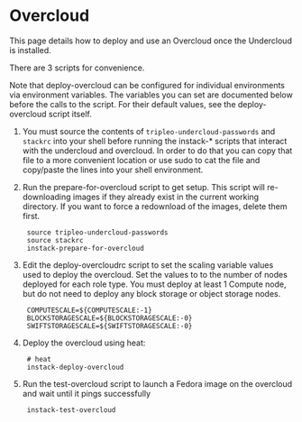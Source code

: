 Overcloud
=========
This page details how to deploy and use an Overcloud once the Undercloud is
installed.

There are 3 scripts for convenience.

Note that deploy-overcloud can be configured for individual environments via
environment variables. The variables you can set are documented below before
the calls to the script. For their default values, see the deploy-overcloud
script itself.

1. You must source the contents of `tripleo-undercloud-passwords` and `stackrc` into your shell before running the 
   instack-* scripts that interact with the undercloud and overcloud. In order to do that
   you can copy that file to a more convenient location or use sudo to cat the file and copy/paste
   the lines into your shell environment.

1. Run the prepare-for-overcloud script to get setup. This script will
re-downloading images if they already exist in the current working directory.
If you want to force a redownload of the images, delete them first.

        source tripleo-undercloud-passwords
        source stackrc
        instack-prepare-for-overcloud


1. Edit the deploy-overcloudrc script to set the scaling variable values used to deploy
the overcloud. Set the values to to the number of nodes deployed for each role type. You must deploy
   at least 1 Compute node, but do not need to deploy any block storage or object storage nodes.
   

        COMPUTESCALE=${COMPUTESCALE:-1}
        BLOCKSTORAGESCALE=${BLOCKSTORAGESCALE:-0}
        SWIFTSTORAGESCALE=${SWIFTSTORAGESCALE:-0}

1. Deploy the overcloud using heat:

        # heat
        instack-deploy-overcloud


1. Run the test-overcloud script to launch a Fedora image on the overcloud and
wait until it pings successfully

        instack-test-overcloud
